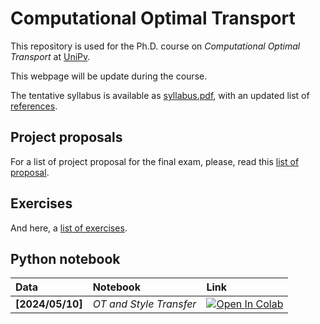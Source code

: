 # Computational Optimal Transport

This repository is used for the Ph.D. course on *Computational Optimal Transport* at [UniPv](http://matematica.unipv.it).

This webpage will be update during the course.

The tentative syllabus is available as [syllabus.pdf](./syllabus.pdf), with an updated list of [references](./References.pdf).

## Project proposals

For a list of project proposal for the final exam, please, read this [list of proposal](./Proposte.pdf).


## Exercises

And here, a [list of exercises](./Esercizi_1.pdf).

## Python notebook

| Data | Notebook | Link |
|:-|:-|:-|
|**[2024/05/10]**|*OT and Style Transfer*|[![Open In Colab](https://colab.research.google.com/assets/colab-badge.svg)](https://colab.research.google.com/github/mathcoding/compopt/blob/master/notebooks/COT_Style_Transfer.ipynb)|


